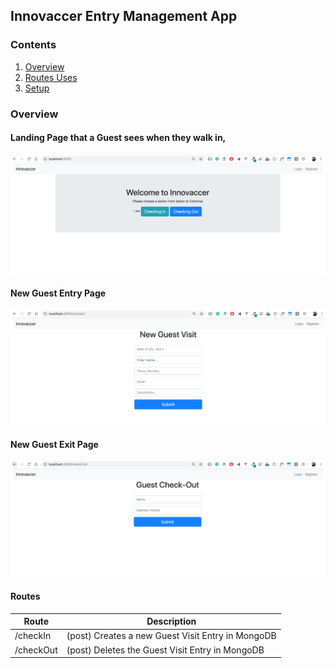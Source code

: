 ## Innovaccer Entry Management App

### Contents
1. [Overview](#overview)
2. [Routes Uses](#routes)
3. [Setup](#setup)


### Overview
#### Landing Page that a Guest sees when they walk in,
![Landing Screen](https://raw.githubusercontent.com/akhileshPandey16/Innovacer_Entry_Mangement/master/images/Welcome.png)

#### New Guest Entry Page

![Entry Screen](https://raw.githubusercontent.com/akhileshPandey16/Innovacer_Entry_Mangement/master/images/entry.png)

#### New Guest Exit Page

![Exit Screen](https://raw.githubusercontent.com/akhileshPandey16/Innovacer_Entry_Mangement/master/images/exit.png)


#### Routes

| Route  | Description |
| ------------- | ------------- |
| /checkIn |(post) Creates a new Guest Visit Entry in MongoDB  |
| /checkOut |(post) Deletes the  Guest Visit Entry in MongoDB  |
